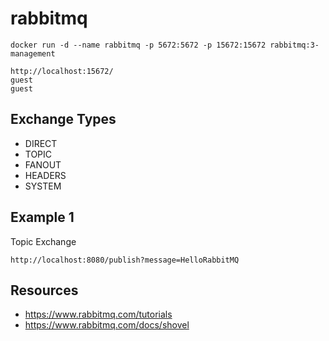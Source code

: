 # rabbitmq


```SHELL
docker run -d --name rabbitmq -p 5672:5672 -p 15672:15672 rabbitmq:3-management
```

```SHELL
http://localhost:15672/
guest
guest
```

## Exchange Types

- DIRECT
- TOPIC
- FANOUT
- HEADERS 
- SYSTEM


## Example 1

Topic Exchange

```SHELL
http://localhost:8080/publish?message=HelloRabbitMQ
```


## Resources
- https://www.rabbitmq.com/tutorials
- https://www.rabbitmq.com/docs/shovel
